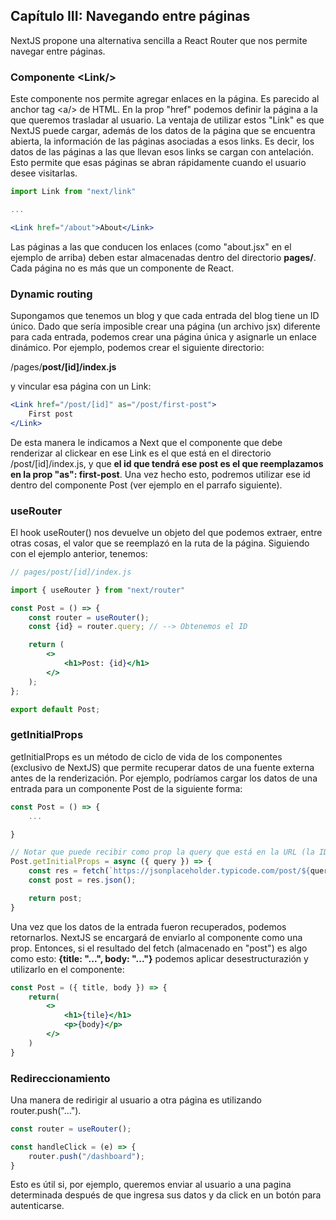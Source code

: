 ## Capítulo III: Navegando entre páginas

NextJS propone una alternativa sencilla a React Router que nos permite navegar entre páginas.

### Componente \<Link/>
Este componente nos permite agregar enlaces en la página. Es parecido al anchor tag \<a/> de HTML.
En la prop "href" podemos definir la página a la que queremos trasladar al usuario.
La ventaja de utilizar estos "Link" es que NextJS puede cargar, además de los datos de la página que se encuentra abierta, la información de las páginas asociadas a esos links. Es decir, los datos de las páginas a las que llevan esos links se cargan con antelación. Esto permite que esas páginas se abran rápidamente cuando el usuario desee visitarlas.
```jsx
import Link from "next/link"

...

<Link href="/about">About</Link>

```
Las páginas a las que conducen los enlaces (como "about.jsx" en el ejemplo de arriba) deben estar almacenadas dentro del directorio **pages/**. Cada página no es más que un componente de React.


### Dynamic routing

Supongamos que tenemos un blog y que cada entrada del blog tiene un ID único. Dado que sería imposible crear una página (un archivo jsx) diferente para cada entrada, podemos crear una página única y asignarle un enlace dinámico.
Por ejemplo, podemos crear el siguiente directorio:

/pages/**post/[id]/index.js**

y vincular esa página con un Link:
```jsx
<Link href="/post/[id]" as="/post/first-post">
    First post
</Link>
```
De esta manera le indicamos a Next que el componente que debe renderizar al clickear en ese Link es el que está en el directorio /post/[id]/index.js, y que **el id que tendrá ese post es el que reemplazamos en la prop "as": first-post**.
Una vez hecho esto, podremos utilizar ese id dentro del componente Post (ver ejemplo en el parrafo siguiente).

### useRouter

El hook useRouter() nos devuelve un objeto del que podemos extraer, entre otras cosas, el valor que se reemplazó en la ruta de la página. Siguiendo con el ejemplo anterior, tenemos:
```jsx
// pages/post/[id]/index.js

import { useRouter } from "next/router"

const Post = () => {
    const router = useRouter();
    const {id} = router.query; // --> Obtenemos el ID

    return (
        <>
            <h1>Post: {id}</h1>
        </>
    );
};

export default Post;
```

### getInitialProps

getInitialProps es un método de ciclo de vida de los componentes (exclusivo de NextJS) que permite recuperar datos de una fuente externa antes de la renderización.
Por ejemplo, podríamos cargar los datos de una entrada para un componente Post de la siguiente forma:

```jsx
const Post = () => {
    ...

}

// Notar que puede recibir como prop la query que está en la URL (la ID)
Post.getInitialProps = async ({ query }) => {
    const res = fetch(`https://jsonplaceholder.typicode.com/post/${query.id}`);
    const post = res.json();

    return post;
}
```
Una vez que los datos de la entrada fueron recuperados, podemos retornarlos. NextJS se encargará de enviarlo al componente como una prop.
Entonces, si el resultado del fetch (almacenado en "post") es algo como esto: **{title: "...", body: "..."}** podemos aplicar desestructurazión y utilizarlo en el componente:

```jsx
const Post = ({ title, body }) => {
    return(
        <>
            <h1>{tile}</h1>
            <p>{body}</p>
        </>
    )
}
```

### Redireccionamiento

Una manera de redirigir al usuario a otra página es utilizando router.push("...").
```jsx
const router = useRouter();

const handleClick = (e) => {
    router.push("/dashboard");
}
```
Esto es útil si, por ejemplo, queremos enviar al usuario a una pagina determinada después de que ingresa sus datos y da click en un botón para autenticarse.
